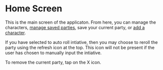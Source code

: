 # Home Screen
This is the main screen of the applicaton. From here, you can manage the characters, [manage saved parties](help:party_management), save your current party, or [add a character](help:adding_a_character).

If you have selected to auto roll intiative, then you may choose to reroll the party using the refresh icon at the top. This icon will not be present if the user has chosen to manually input the intiative.

To remove the current party, tap on the X icon.